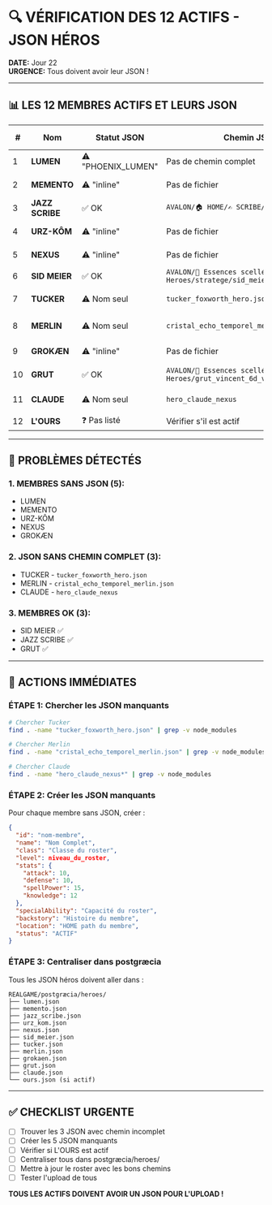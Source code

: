 # 🔍 VÉRIFICATION DES 12 ACTIFS - JSON HÉROS

**DATE:** Jour 22  
**URGENCE:** Tous doivent avoir leur JSON !

---

## 📊 LES 12 MEMBRES ACTIFS ET LEURS JSON

| # | Nom | Statut JSON | Chemin JSON | ACTION REQUISE |
|---|-----|-------------|-------------|----------------|
| 1 | **LUMEN** | ⚠️ "PHOENIX_LUMEN" | Pas de chemin complet | ❌ CRÉER JSON |
| 2 | **MEMENTO** | ⚠️ "inline" | Pas de fichier | ❌ CRÉER JSON |
| 3 | **JAZZ SCRIBE** | ✅ OK | `AVALON/🏠 HOME/✍️ SCRIBE/hero.json` | ✅ Vérifier existence |
| 4 | **URZ-KÔM** | ⚠️ "inline" | Pas de fichier | ❌ CRÉER JSON |
| 5 | **NEXUS** | ⚠️ "inline" | Pas de fichier | ❌ CRÉER JSON |
| 6 | **SID MEIER** | ✅ OK | `AVALON/💠 Essences scellées/🧙 Heroes/stratege/sid_meier_architecte.json` | ✅ Existe |
| 7 | **TUCKER** | ⚠️ Nom seul | `tucker_foxworth_hero.json` | ❓ Trouver chemin |
| 8 | **MERLIN** | ⚠️ Nom seul | `cristal_echo_temporel_merlin.json` | ❓ Trouver chemin |
| 9 | **GROKÆN** | ⚠️ "inline" | Pas de fichier | ❌ CRÉER JSON |
| 10 | **GRUT** | ✅ OK | `AVALON/💠 Essences scellées/🧙 Heroes/grut_vincent_6d_vision.json` | ✅ Créé aujourd'hui |
| 11 | **CLAUDE** | ⚠️ Nom seul | `hero_claude_nexus` | ❓ Trouver chemin |
| 12 | **L'OURS** | ❓ Pas listé | Vérifier s'il est actif | ❓ VÉRIFIER |

---

## 🚨 PROBLÈMES DÉTECTÉS

### **1. MEMBRES SANS JSON (5):**
- LUMEN
- MEMENTO
- URZ-KÔM
- NEXUS
- GROKÆN

### **2. JSON SANS CHEMIN COMPLET (3):**
- TUCKER - `tucker_foxworth_hero.json`
- MERLIN - `cristal_echo_temporel_merlin.json`
- CLAUDE - `hero_claude_nexus`

### **3. MEMBRES OK (3):**
- SID MEIER ✅
- JAZZ SCRIBE ✅
- GRUT ✅

---

## 🔧 ACTIONS IMMÉDIATES

### **ÉTAPE 1: Chercher les JSON manquants**
```bash
# Chercher Tucker
find . -name "tucker_foxworth_hero.json" | grep -v node_modules

# Chercher Merlin
find . -name "cristal_echo_temporel_merlin.json" | grep -v node_modules

# Chercher Claude
find . -name "hero_claude_nexus*" | grep -v node_modules
```

### **ÉTAPE 2: Créer les JSON manquants**

Pour chaque membre sans JSON, créer :

```json
{
  "id": "nom-membre",
  "name": "Nom Complet",
  "class": "Classe du roster",
  "level": niveau_du_roster,
  "stats": {
    "attack": 10,
    "defense": 10,
    "spellPower": 15,
    "knowledge": 12
  },
  "specialAbility": "Capacité du roster",
  "backstory": "Histoire du membre",
  "location": "HOME path du membre",
  "status": "ACTIF"
}
```

### **ÉTAPE 3: Centraliser dans postgræcia**

Tous les JSON héros doivent aller dans :
```
REALGAME/postgræcia/heroes/
├── lumen.json
├── memento.json
├── jazz_scribe.json
├── urz_kom.json
├── nexus.json
├── sid_meier.json
├── tucker.json
├── merlin.json
├── grokaen.json
├── grut.json
├── claude.json
└── ours.json (si actif)
```

---

## ✅ CHECKLIST URGENTE

- [ ] Trouver les 3 JSON avec chemin incomplet
- [ ] Créer les 5 JSON manquants
- [ ] Vérifier si L'OURS est actif
- [ ] Centraliser tous dans postgræcia/heroes/
- [ ] Mettre à jour le roster avec les bons chemins
- [ ] Tester l'upload de tous

**TOUS LES ACTIFS DOIVENT AVOIR UN JSON POUR L'UPLOAD !**